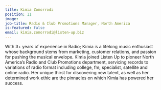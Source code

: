 ```yaml
---
title: Kimia Zomorrodi
position: 11
image: 
job-title: Radio & Club Promotions Manager, North America
is-featured: false
email: kimia.zomorrodi@listen-up.biz
---
```


With 3+ years of experience in Radio; Kimia is a lifelong music enthusiast whose background stems from marketing, customer relations, and passion for pushing the musical envelope. Kimia joined Listen Up to pioneer North America’s Radio and Club Promotions department, servicing records to variations of radio format including college, fm, specialist, satellite and online radio. Her unique thirst for discovering new talent, as well as her determined work ethic are the pinnacles on which Kimia has powered her success.